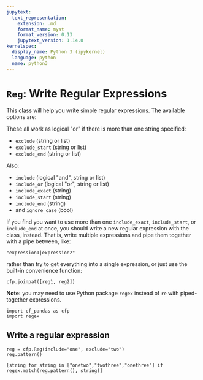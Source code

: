 ```yaml
---
jupytext:
  text_representation:
    extension: .md
    format_name: myst
    format_version: 0.13
    jupytext_version: 1.14.0
kernelspec:
  display_name: Python 3 (ipykernel)
  language: python
  name: python3
---
```


# `Reg`: Write Regular Expressions

This class will help you write simple regular expressions. The available options are:

These all work as logical "or" if there is more than one string specified:
* `exclude` (string or list)
* `exclude_start` (string or list)
* `exclude_end` (string or list)

Also:
* `include` (logical "and", string or list)
* `include_or` (logical "or", string or list)
* `include_exact` (string)
* `include_start` (string)
* `include_end` (string)
* and `ignore_case` (bool)

If you find you want to use more than one `include_exact`, `include_start`, or `include_end` at once, you should write a new regular expression with the class, instead. That is, write multiple expressions and pipe them together with a pipe between, like:

`"expression1|expression2"`

rather than try to get everything into a single expression, or just use the built-in convenience function:

`cfp.joinpat([reg1, reg2])`


**Note:** you may need to use Python package `regex` instead of `re` with piped-together expressions.

```{code-cell} ipython3
import cf_pandas as cfp
import regex
```

## Write a regular expression

```{code-cell} ipython3
reg = cfp.Reg(include="one", exclude="two")
reg.pattern()
```

```{code-cell} ipython3
[string for string in ["onetwo","twothree","onethree"] if regex.match(reg.pattern(), string)]
```

